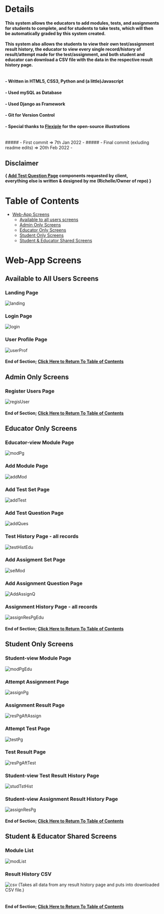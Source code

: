 # Details
#### This system allows the educators to add modules, tests, and assignments for students to complete, and for students to take tests, which will then be automatically graded by this system created. <br/><br/> This system also allows the students to view their own test/assignment result history, the educator to view every single record/history of result/attempt made for the test/assignment,  and both student and educator can download a CSV file with the data in the respective result history page. <br/><br/>
#### - Written in HTML5, CSS3, Python and (a little)Javascript <br/>
#### - Used mySQL as Database <br/>
#### - Used Django as Framework <br/>
#### - Git for Version Control <br/>
#### - Special thanks to [Flexiple](https://flexiple.com/illustrations/) for the open-source illustrations 
<br/> 
##### - First commit => 7th Jan 2022 -
##### - Final commit (exluding readme edits) => 20th Feb 2022 -

## Disclaimer

#### { [Add Test Question Page](#add-test-question-page) components requested by client, <br/> everything else is written & designed by me (Richelle/Owner of repo) }

# Table of Contents

- [Web-App Screens](#web-app-screens)
    - [Available to all users screens](#available-to-all-users-screens)
    - [Admin Only Screens](#admin-only-screens) 
    - [Educator Only Screens](#educator-only-screens)
    - [Student Only Screens](#student-only-screens)
    - [Student & Educator Shared Screens](#student--educator-shared-screens)

# Web-App Screens

## Available to All Users Screens
### Landing Page
![landing](/static/images/screens/landing.png)<br/>
### Login Page
![login](/static/images/screens/login.png)<br/>
### User Profile Page
![userProf](/static/images/screens/userProf.png)<br/>

#### End of Section; [Click Here to Return To Table of Contents](#Table-of-Contents)


## Admin Only Screens
### Register Users Page
![regisUser](/static/images/screens/regisUser.png)

#### End of Section; [Click Here to Return To Table of Contents](#Table-of-Contents)


## Educator Only Screens
### Educator-view Module Page
![modPg](/static/images/screens/modPg.png)
### Add Module Page
![addMod](/static/images/screens/addMod.png)
### Add Test Set Page
![addTest](/static/images/screens/addTest.png)
### Add Test Question Page
![addQues](/static/images/screens/addQues.png)
### Test History Page - all records
![testHistEdu](/static/images/screens/testHistEdu.png)
### Add Assigment Set Page
![selMod](/static/images/screens/selMod.png)
### Add Assignment Question Page
![AddAssignQ](/static/images/screens/addAssignQ.png)
### Assignment History Page - all records
![assignResPgEdu](/static/images/screens/assignResPgEdu.png)

#### End of Section; [Click Here to Return To Table of Contents](#Table-of-Contents)


## Student Only Screens
### Student-view Module Page
![modPgEdu](/static/images/screens/modPgEdu.png)
### Attempt Assignment Page 
![assignPg](/static/images/screens/assignPg.png)
### Assignment Result Page
![resPgAftAssign](/static/images/screens/resPgAftAssign.png)
### Attempt Test Page 
![testPg](/static/images/screens/testPg.png)
### Test Result Page
![resPgAftTest](/static/images/screens/resPgAftTest.png)
### Student-view Test Result History Page
![studTstHist](/static/images/screens/studTstHist.png)
### Student-view Assignment Result History Page
![assignResPg](/static/images/screens/assignResPg.png)

#### End of Section; [Click Here to Return To Table of Contents](#Table-of-Contents)


## Student & Educator Shared Screens
### Module List
![modList](/static/images/screens/modList.png)
### Result History CSV 
![csv](/static/images/screens/csv.png)
(Takes all data from any result history page and puts into downloaded CSV file.) <br/><br/>

#### End of Section; [Click Here to Return To Table of Contents](#Table-of-Contents)
